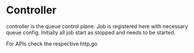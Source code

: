 # Controller

controller is the queue control plane.
Job is registered here with necessary queue config.
Initially all job start as stopped and needs to be started.

For APIs check the respective http.go

